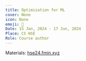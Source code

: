 ```yaml
---
title: Optimization for ML
cover: None
icon: None
emoji: 🐊
Date: 15 Jan, 2024 - 17 Jun, 2024
Place: CS HSE
Role: Course author
---
```


Materials: [hse24.fmin.xyz](http://hse24.fmin.xyz/)
